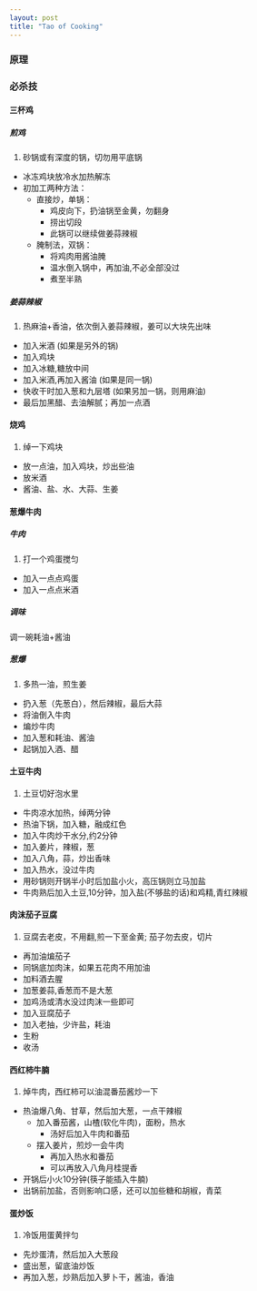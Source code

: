 ```yaml
---
layout: post
title: "Tao of Cooking"
---
```

### 原理

### 必杀技
#### 三杯鸡
##### 煎鸡
1. 砂锅或有深度的锅，切勿用平底锅
- 冰冻鸡块放冷水加热解冻
- 初加工两种方法：
    * 直接炒，单锅：
        - 鸡皮向下，扔油锅至金黄，勿翻身
        - 捞出切段
        - 此锅可以继续做姜蒜辣椒
    * 腌制法，双锅：
        - 将鸡肉用酱油腌
        - 温水倒入锅中，再加油,不必全部没过
        - 煮至半熟

##### 姜蒜辣椒
1. 热麻油+香油，依次倒入姜蒜辣椒，姜可以大块先出味
- 加入米酒 (如果是另外的锅)
- 加入鸡块
- 加入冰糖,糖放中间
- 加入米酒,再加入酱油 (如果是同一锅)
- 快收干时加入葱和九层塔 (如果另加一锅，则用麻油)
- 最后加黑醋、去油解腻；再加一点酒


#### 烧鸡
1. 绰一下鸡块
- 放一点油，加入鸡块，炒出些油
- 放米酒
- 酱油、盐、水、大蒜、生姜

#### 葱爆牛肉
##### 牛肉
1. 打一个鸡蛋搅匀
* 加入一点点鸡蛋
* 加入一点点米酒

##### 调味
调一碗耗油+酱油

##### 葱爆
1. 多热一油，煎生姜
- 扔入葱（先葱白），然后辣椒，最后大蒜
- 将油倒入牛肉
- 煸炒牛肉
- 加入葱和耗油、酱油
- 起锅加入酒、醋

#### 土豆牛肉
1. 土豆切好泡水里
- 牛肉凉水加热，绰两分钟
- 热油下锅，加入糖，融成红色
- 加入牛肉炒干水分,约2分钟
- 加入姜片，辣椒，葱
- 加入八角，蒜，炒出香味
- 加入热水，没过牛肉
- 用砂锅则开锅半小时后加盐小火，高压锅则立马加盐
- 牛肉熟后加入土豆,10分钟，加入盐(不够盐的话)和鸡精,青红辣椒

#### 肉沫茄子豆腐
1. 豆腐去老皮，不用翻,煎一下至金黄; 茄子勿去皮，切片
- 再加油煸茄子
- 同锅底加肉沫，如果五花肉不用加油
- 加料酒去腥
- 加葱姜蒜,香葱而不是大葱
- 加鸡汤或清水没过肉沫一些即可
- 加入豆腐茄子
- 加入老抽，少许盐，耗油
- 生粉
- 收汤

#### 西红柿牛腩
1. 焯牛肉，西红柿可以油混番茄酱炒一下
- 热油爆八角、甘草，然后加大葱，一点干辣椒
    - 加入番茄酱，山楂(软化牛肉)，面粉，热水
        - 汤好后加入牛肉和番茄
    - 摆入姜片，煎炒一会牛肉
        - 再加入热水和番茄
        - 可以再放入八角月桂提香
- 开锅后小火10分钟(筷子能插入牛腩)
- 出锅前加盐，否则影响口感，还可以加些糖和胡椒，青菜

#### 蛋炒饭
1. 冷饭用蛋黄拌匀
- 先炒蛋清，然后加入大葱段
- 盛出葱，留底油炒饭
- 再加入葱，炒熟后加入萝卜干，酱油，香油

